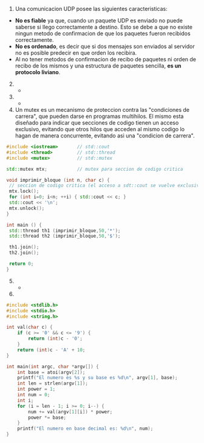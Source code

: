 1. Una comunicacion UDP posee las siguientes caracteristicas:
 * **No es fiable** ya que, cuando un paquete UDP es enviado no puede saberse si llego correctamente a destino. Esto se debe a que no existe ningun metodo de confirmacion de que los paquetes fueron recibidos correctamente.
 * **No es ordenado**, es decir que si dos mensajes son enviados al servidor no es posible predecir en que orden los recibira.
 * Al no tener metodos de confirmacion de recibo de paquetes ni orden de recibo de los mismos y una estructura de paquetes sencilla, **es un protocolo liviano**.
2. -
3. -
4. Un mutex es un mecanismo de proteccion contra las "condiciones de carrera", que pueden darse en programas multihilos. El mismo esta diseñado para indicar que secciones de codigo tienen un acceso exclusivo, evitando que otros hilos que acceden al mismo codigo lo hagan de manera concurrente, evitando asi una "condicion de carrera".
 ```cpp
#include <iostream>       // std::cout
#include <thread>         // std::thread
#include <mutex>          // std::mutex

std::mutex mtx;           // mutex para seccion de codigo critica

void imprimir_bloque (int n, char c) {
  // seccion de codigo critica (el acceso a sdt::cout se vuelve exclusivo mediante el lock del mutex):
  mtx.lock();
  for (int i=0; i<n; ++i) { std::cout << c; }
  std::cout << '\n';
  mtx.unlock();
}

int main () {
  std::thread th1 (imprimir_bloque,50,'*');
  std::thread th2 (imprimir_bloque,50,'$');

  th1.join();
  th2.join();

  return 0;
}
 ```
5. -
6. 
```c
#include <stdlib.h>
#include <stdio.h>
#include <string.h>

int val(char c) {
    if (c >= '0' && c <= '9') {
        return (int)c - '0';
    }
    return (int)c - 'A' + 10;
}

int main(int argc, char *argv[]) {
    int base = atoi(argv[2]);
    printf("El numero es %s y su base es %d\n", argv[1], base);
    int len = strlen(argv[1]);
    int power = 1;
    int num = 0;
    int i;
    for (i = len - 1; i >= 0; i--) {
        num += val(argv[1][i]) * power;
        power *= base;
    }
    printf("El numero en base decimal es: %d\n", num);
}
```
